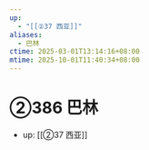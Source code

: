 ```yaml
---
up:
  - "[[②37 西亚]]"
aliases:
  - 巴林
ctime: 2025-03-01T13:14:16+08:00
mtime: 2025-10-01T11:40:34+08:00
---
```


# ②386 巴林

- up: [[②37 西亚]]
